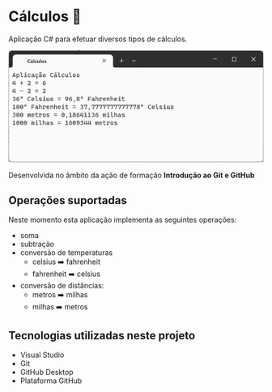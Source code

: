  # Cálculos :1234: 

Aplicação C# para efetuar diversos tipos de cálculos. 

![Aplicação Cálculos](aplicacao-calculos.png) 

Desenvolvida no âmbito da ação de formação **Introdução ao Git e GitHub** 

## Operações suportadas 

Neste momento esta aplicação implementa as seguintes operações: 

- soma 
- subtração 
- conversão de temperaturas 
    - celsius :arrow_right: fahrenheit
    - fahrenheit :arrow_right: celsius 
- conversão de distâncias: 
    - metros :arrow_right: milhas 
    - milhas :arrow_right: metros 

## Tecnologias utilizadas neste projeto 

- Visual Studio 
- Git 
- GitHub Desktop 
- Plataforma GitHub 


